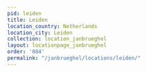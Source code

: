 ```yaml
---
pid: leiden
title: Leiden
location_country: Netherlands
location_city: Leiden
collection: location_janbrueghel
layout: locationpage_janbrueghel
order: '084'
permalink: "/janbrueghel/locations/leiden/"
---
```

